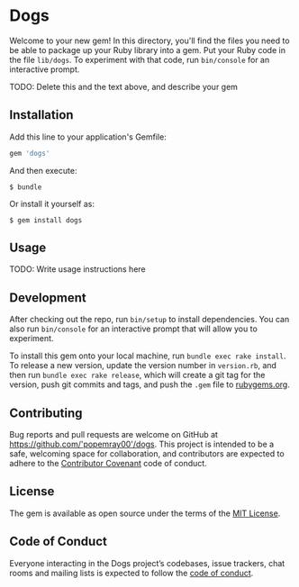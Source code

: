 # Dogs

Welcome to your new gem! In this directory, you'll find the files you need to be able to package up your Ruby library into a gem. Put your Ruby code in the file `lib/dogs`. To experiment with that code, run `bin/console` for an interactive prompt.

TODO: Delete this and the text above, and describe your gem

## Installation

Add this line to your application's Gemfile:

```ruby
gem 'dogs'
```

And then execute:

    $ bundle

Or install it yourself as:

    $ gem install dogs

## Usage

TODO: Write usage instructions here

## Development

After checking out the repo, run `bin/setup` to install dependencies. You can also run `bin/console` for an interactive prompt that will allow you to experiment.

To install this gem onto your local machine, run `bundle exec rake install`. To release a new version, update the version number in `version.rb`, and then run `bundle exec rake release`, which will create a git tag for the version, push git commits and tags, and push the `.gem` file to [rubygems.org](https://rubygems.org).

## Contributing

Bug reports and pull requests are welcome on GitHub at https://github.com/'popemray00'/dogs. This project is intended to be a safe, welcoming space for collaboration, and contributors are expected to adhere to the [Contributor Covenant](http://contributor-covenant.org) code of conduct.

## License

The gem is available as open source under the terms of the [MIT License](https://opensource.org/licenses/MIT).

## Code of Conduct

Everyone interacting in the Dogs project’s codebases, issue trackers, chat rooms and mailing lists is expected to follow the [code of conduct](https://github.com/'popemray00'/dogs/blob/master/CODE_OF_CONDUCT.md).
